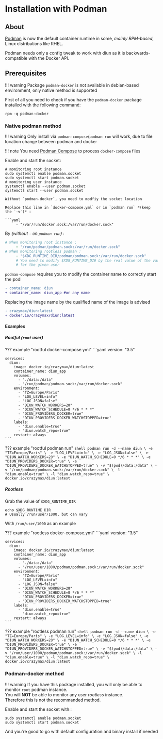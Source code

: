 # Installation with Podman

## About

[Podman](https://podman.io) is now the default container runtime in some, *mainly RPM-based*, Linux distributions like RHEL.

Podman needs only a config tweak to work with diun as it is backwards-compatible with the Docker API.

## Prerequisites

!!! warning
    Package `podman-docker` is not available in debian-based environment, only native method is supported

First of all you need to check if you have the `podman-docker` package installed with the following command:

```shell
rpm -q podman-docker
```

### Native podman method

!!! warning
    Only install via `podman-compose`/`podman run` will work, due to file location change between podman and docker

!!! note
    You need [Podman Compose](https://github.com/containers/podman-compose) to process `docker-compose` files

Enable and start the socket:

```shell
# monitoring root instance
sudo systemctl enable podman.socket
sudo systemctl start podman.socket
# monitoring user instance
systemctl enable --user podman.socket
systemctl start --user podman.socket

Without `podman-docker`, you need to modfiy the socket location

Replace this line in `docker-compose.yml` or in `podman run` *(keep the `-v`)* :

```yaml
     - "/var/run/docker.sock:/var/run/docker.sock"
```

By *(without `-` on `podman run`)* :

```yaml
# When monitoring root instance :
     - "/run/podman/podman.sock:/var/run/docker.sock"
# When monitoring rootless podman :
     - "$XDG_RUNTIME_DIR/podman/podman.sock:/var/run/docker.sock"
     # You need to modify $XDG_RUNTIME_DIR by the real value of the variable
     # for the given user
```

`podman-compose` requires you to modify the container name to correctly start the pod

```diff
- container_name: diun
+ container_name: diun_app #or any name
```

Replacing the image name by the qualified name of the image is advised

```diff
- crazymax/diun:latest
+ docker.io/crazymax/diun:latest
```

#### Examples

##### Rootful (`root` user)


??? example "rootful docker-compose.yml"
    ```yaml
    version: "3.5"

    services:
      diun:
        image: docker.io/crazymax/diun:latest
        container_name: diun_app
        volumes:
          - "./data:/data"
          - "/run/podman/podman.sock:/var/run/docker.sock"
        environment:
          - "TZ=Europe/Paris"
          - "LOG_LEVEL=info"
          - "LOG_JSON=false"
          - "DIUN_WATCH_WORKERS=20"
          - "DIUN_WATCH_SCHEDULE=0 */6 * * *"
          - "DIUN_PROVIDERS_DOCKER=true"
          - "DIUN_PROVIDERS_DOCKER_WATCHSTOPPED=true"
        labels:
          - "diun.enable=true"
          - "diun.watch_repo=true"
        restart: always
    ```

??? example "rootful podman run"
    ```shell
    podman run -d --name diun \
      -e "TZ=Europe/Paris" \
      -e "LOG_LEVEL=info" \
      -e "LOG_JSON=false" \
      -e "DIUN_WATCH_WORKERS=20" \
      -e "DIUN_WATCH_SCHEDULE=0 */6 * * *" \
      -e "DIUN_PROVIDERS_DOCKER=true" \
      -e "DIUN_PROVIDERS_DOCKER_WATCHSTOPPED=true" \
      -v "$(pwd)/data:/data" \
      -v "/run/podman/podman.sock:/var/run/docker.sock" \
      -l "diun.enable=true" \
      -l "diun.watch_repo=true" \
      docker.io/crazymax/diun:latest
    ```

##### Rootless

Grab the value of `$XDG_RUNTIME_DIR`

```shell
echo $XDG_RUNTIME_DIR
# Usually /run/user/1000, but can vary
```

With `/run/user/1000` as an example


??? example "rootless docker-compose.yml"
    ```yaml
    version: "3.5"

    services:
      diun:
        image: docker.io/crazymax/diun:latest
        container_name: diun_app
        volumes:
          - "./data:/data"
          - "/run/user/1000/podman/podman.sock:/var/run/docker.sock"
        environment:
          - "TZ=Europe/Paris"
          - "LOG_LEVEL=info"
          - "LOG_JSON=false"
          - "DIUN_WATCH_WORKERS=20"
          - "DIUN_WATCH_SCHEDULE=0 */6 * * *"
          - "DIUN_PROVIDERS_DOCKER=true"
          - "DIUN_PROVIDERS_DOCKER_WATCHSTOPPED=true"
        labels:
          - "diun.enable=true"
          - "diun.watch_repo=true"
        restart: always
    ```

??? example "rootless podman run"
    ```shell
    podman run -d --name diun \
      -e "TZ=Europe/Paris" \
      -e "LOG_LEVEL=info" \
      -e "LOG_JSON=false" \
      -e "DIUN_WATCH_WORKERS=20" \
      -e "DIUN_WATCH_SCHEDULE=0 */6 * * *" \
      -e "DIUN_PROVIDERS_DOCKER=true" \
      -e "DIUN_PROVIDERS_DOCKER_WATCHSTOPPED=true" \
      -v "$(pwd)/data:/data" \
      -v "/run/user/1000/podman/podman.sock:/var/run/docker.sock" \
      -l "diun.enable=true" \
      -l "diun.watch_repo=true" \
      docker.io/crazymax/diun:latest
    ```

### Podman-docker method

!!! warning
    If you have this package installed, you will only be able to monitor `root` podman instance.  
    You will **NOT** be able to monitor any user *rootless* instance.  
    Therefore this is not the recommanded method.

Enable and start the socket with :

```shell
sudo systemctl enable podman.socket
sudo systemctl start podman.socket
```

And you're good to go with default configuration and binary install if needed
